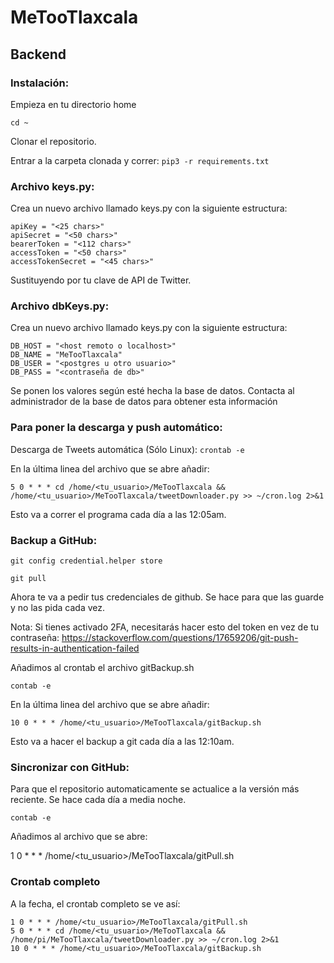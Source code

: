 # MeTooTlaxcala

## Backend

### Instalación:

Empieza en tu directorio home 

```cd ~```

Clonar el repositorio.

Entrar a la carpeta clonada y correr: 
  ```pip3 -r requirements.txt```
  
### Archivo keys.py:

Crea un nuevo archivo llamado keys.py con la siguiente estructura:

```
apiKey = "<25 chars>"
apiSecret = "<50 chars>"
bearerToken = "<112 chars>"
accessToken = "<50 chars>"
accessTokenSecret = "<45 chars>"
```
Sustituyendo <X chars> por tu clave de API de Twitter.
  
### Archivo dbKeys.py:

Crea un nuevo archivo llamado keys.py con la siguiente estructura:

```
DB_HOST = "<host remoto o localhost>"
DB_NAME = "MeTooTlaxcala"
DB_USER = "<postgres u otro usuario>"
DB_PASS = "<contraseña de db>"
```
Se ponen los valores según esté hecha la base de datos. Contacta al administrador de la base de datos para obtener esta información

### Para poner la descarga y push automático:

Descarga de Tweets automática (Sólo Linux):
```crontab -e ```
    
En la última linea del archivo que se abre añadir:
    
```5 0 * * * cd /home/<tu_usuario>/MeTooTlaxcala && /home/<tu_usuario>/MeTooTlaxcala/tweetDownloader.py >> ~/cron.log 2>&1```
    
Esto va a correr el programa cada día a las 12:05am.


### Backup a GitHub:

```git config credential.helper store```

```git pull```

Ahora te va a pedir tus credenciales de github. Se hace para que las guarde y no las pida cada vez.
  
  Nota: Si tienes activado 2FA, necesitarás hacer esto del token en vez de tu contraseña: https://stackoverflow.com/questions/17659206/git-push-results-in-authentication-failed

Añadimos al crontab el archivo gitBackup.sh

```contab -e ```

En la última linea del archivo que se abre añadir:

```10 0 * * * /home/<tu_usuario>/MeTooTlaxcala/gitBackup.sh```

Esto va a hacer el backup a git cada día a las 12:10am.
  
  
### Sincronizar con GitHub:  
Para que el repositorio automaticamente se actualice a la versión más reciente.
Se hace cada día a media noche.
  
  ```contab -e ```
  
  Añadimos al archivo que se abre:
  
  1 0 * * * /home/<tu_usuario>/MeTooTlaxcala/gitPull.sh
  
  ### Crontab completo
A la fecha, el crontab completo se ve así:
  ```
  1 0 * * * /home/<tu_usuario>/MeTooTlaxcala/gitPull.sh
  5 0 * * * cd /home/<tu_usuario>/MeTooTlaxcala && /home/pi/MeTooTlaxcala/tweetDownloader.py >> ~/cron.log 2>&1
  10 0 * * * /home/<tu_usuario>/MeTooTlaxcala/gitBackup.sh
